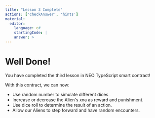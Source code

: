 ```yaml
---
title: "Lesson 3 Complete"
actions: ['checkAnswer', 'hints']
material: 
  editor:
    language: c#
    startingCode: |
    answer: > 
---
```


# Well Done! 

You have completed the third lesson in NEO TypeScript smart contract! 

With this contract, we can now: 

- Use random number to simulate different dices.
- Increase or decrease the Alien's xna as reward and punishment.
- Use dice roll to determine the result of an action.
- Allow our Aliens to step forward and have random encounters.
